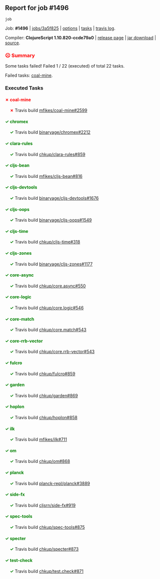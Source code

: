 ## Report for job #1496
```
job
```


Job: **#1496** | [jobs/3a5f825](https://github.com/cljs-oss/canary/commit/3a5f825f5727b7ff79e29cfd75cdeebd3db593d6) | [options](options.edn) | [tasks](tasks.edn) | [travis log](https://travis-ci.org/cljs-oss/canary/builds/716274079).

Compiler: **ClojureScript 1.10.820-ccde79a0** | [release page](https://github.com/cljs-oss/canary/releases/tag/r1.10.820-ccde79a0) | [jar download](https://github.com/cljs-oss/canary/releases/download/r1.10.820-ccde79a0/clojurescript-1.10.820-ccde79a0.jar) | [source](https://github.com/clojure/clojurescript/commit/ccde79a01cd1d26397393c50c23ec7e78ca82dde).

### <b style='color:red'>☹ Summary</b>

Some tasks failed! Failed 1 / 22 (executed) of total 22 tasks.

Failed tasks: [coal-mine](#-coal-mine).

### Executed Tasks

#### <b style='color:red'>&#x2717; coal-mine</b>
&nbsp;&nbsp;&nbsp;&nbsp;<b style='color:red'>&#x2717;</b> Travis build [mfikes/coal-mine#2599](https://travis-ci.org/mfikes/coal-mine/builds/716274512)<br>

#### <b style='color:green'>&#x2713; chromex</b>
&nbsp;&nbsp;&nbsp;&nbsp;<b style='color:green'>&#x2713;</b> Travis build [binaryage/chromex#2212](https://travis-ci.org/binaryage/chromex/builds/716274497)<br>

#### <b style='color:green'>&#x2713; clara-rules</b>
&nbsp;&nbsp;&nbsp;&nbsp;<b style='color:green'>&#x2713;</b> Travis build [chkup/clara-rules#859](https://travis-ci.org/chkup/clara-rules/builds/716274499)<br>

#### <b style='color:green'>&#x2713; cljs-bean</b>
&nbsp;&nbsp;&nbsp;&nbsp;<b style='color:green'>&#x2713;</b> Travis build [mfikes/cljs-bean#816](https://travis-ci.org/mfikes/cljs-bean/builds/716274501)<br>

#### <b style='color:green'>&#x2713; cljs-devtools</b>
&nbsp;&nbsp;&nbsp;&nbsp;<b style='color:green'>&#x2713;</b> Travis build [binaryage/cljs-devtools#1676](https://travis-ci.org/binaryage/cljs-devtools/builds/716274503)<br>

#### <b style='color:green'>&#x2713; cljs-oops</b>
&nbsp;&nbsp;&nbsp;&nbsp;<b style='color:green'>&#x2713;</b> Travis build [binaryage/cljs-oops#1549](https://travis-ci.org/binaryage/cljs-oops/builds/716274505)<br>

#### <b style='color:green'>&#x2713; cljs-time</b>
&nbsp;&nbsp;&nbsp;&nbsp;<b style='color:green'>&#x2713;</b> Travis build [chkup/cljs-time#318](https://travis-ci.org/chkup/cljs-time/builds/716274507)<br>

#### <b style='color:green'>&#x2713; cljs-zones</b>
&nbsp;&nbsp;&nbsp;&nbsp;<b style='color:green'>&#x2713;</b> Travis build [binaryage/cljs-zones#1177](https://travis-ci.org/binaryage/cljs-zones/builds/716274510)<br>

#### <b style='color:green'>&#x2713; core-async</b>
&nbsp;&nbsp;&nbsp;&nbsp;<b style='color:green'>&#x2713;</b> Travis build [chkup/core.async#550](https://travis-ci.org/chkup/core.async/builds/716274518)<br>

#### <b style='color:green'>&#x2713; core-logic</b>
&nbsp;&nbsp;&nbsp;&nbsp;<b style='color:green'>&#x2713;</b> Travis build [chkup/core.logic#546](https://travis-ci.org/chkup/core.logic/builds/716274520)<br>

#### <b style='color:green'>&#x2713; core-match</b>
&nbsp;&nbsp;&nbsp;&nbsp;<b style='color:green'>&#x2713;</b> Travis build [chkup/core.match#543](https://travis-ci.org/chkup/core.match/builds/716274526)<br>

#### <b style='color:green'>&#x2713; core-rrb-vector</b>
&nbsp;&nbsp;&nbsp;&nbsp;<b style='color:green'>&#x2713;</b> Travis build [chkup/core.rrb-vector#543](https://travis-ci.org/chkup/core.rrb-vector/builds/716274528)<br>

#### <b style='color:green'>&#x2713; fulcro</b>
&nbsp;&nbsp;&nbsp;&nbsp;<b style='color:green'>&#x2713;</b> Travis build [chkup/fulcro#859](https://travis-ci.org/chkup/fulcro/builds/716274530)<br>

#### <b style='color:green'>&#x2713; garden</b>
&nbsp;&nbsp;&nbsp;&nbsp;<b style='color:green'>&#x2713;</b> Travis build [chkup/garden#869](https://travis-ci.org/chkup/garden/builds/716274555)<br>

#### <b style='color:green'>&#x2713; hoplon</b>
&nbsp;&nbsp;&nbsp;&nbsp;<b style='color:green'>&#x2713;</b> Travis build [chkup/hoplon#858](https://travis-ci.org/chkup/hoplon/builds/716274563)<br>

#### <b style='color:green'>&#x2713; ilk</b>
&nbsp;&nbsp;&nbsp;&nbsp;<b style='color:green'>&#x2713;</b> Travis build [mfikes/ilk#711](https://travis-ci.org/mfikes/ilk/builds/716274535)<br>

#### <b style='color:green'>&#x2713; om</b>
&nbsp;&nbsp;&nbsp;&nbsp;<b style='color:green'>&#x2713;</b> Travis build [chkup/om#868](https://travis-ci.org/chkup/om/builds/716274574)<br>

#### <b style='color:green'>&#x2713; planck</b>
&nbsp;&nbsp;&nbsp;&nbsp;<b style='color:green'>&#x2713;</b> Travis build [planck-repl/planck#3889](https://travis-ci.org/planck-repl/planck/builds/716274537)<br>

#### <b style='color:green'>&#x2713; side-fx</b>
&nbsp;&nbsp;&nbsp;&nbsp;<b style='color:green'>&#x2713;</b> Travis build [cljsrn/side-fx#919](https://travis-ci.org/cljsrn/side-fx/builds/716274576)<br>

#### <b style='color:green'>&#x2713; spec-tools</b>
&nbsp;&nbsp;&nbsp;&nbsp;<b style='color:green'>&#x2713;</b> Travis build [chkup/spec-tools#875](https://travis-ci.org/chkup/spec-tools/builds/716274603)<br>

#### <b style='color:green'>&#x2713; specter</b>
&nbsp;&nbsp;&nbsp;&nbsp;<b style='color:green'>&#x2713;</b> Travis build [chkup/specter#873](https://travis-ci.org/chkup/specter/builds/716274553)<br>

#### <b style='color:green'>&#x2713; test-check</b>
&nbsp;&nbsp;&nbsp;&nbsp;<b style='color:green'>&#x2713;</b> Travis build [chkup/test.check#871](https://travis-ci.org/chkup/test.check/builds/716274542)<br>